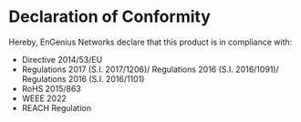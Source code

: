 # Declaration of Conformity

Hereby, EnGenius Networks declare that this product is in compliance with:

* Directive 2014/53/EU
* Regulations 2017 (S.I. 2017/1206)/ Regulations 2016 (S.I. 2016/1091)/ Regulations 2016 (S.I. 2016/1101)
* RoHS 2015/863
* WEEE 2022
* REACH Regulation
